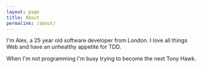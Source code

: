 ```yaml
---
layout: page
title: About
permalink: /about/
---
```


I'm Alex, a 25 year old software developer from London. I love all things Web and have an unhealthy appetite for TDD.

When I'm not programming I'm busy trying to become the next Tony Hawk.